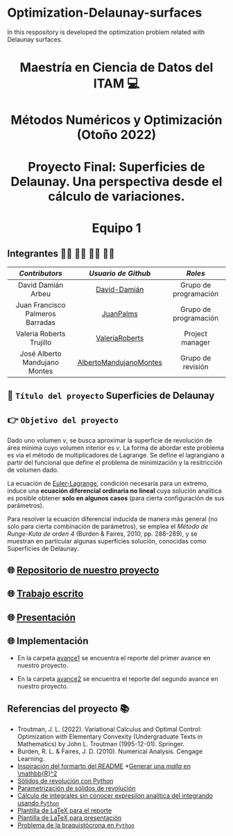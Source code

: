 # Optimization-Delaunay-surfaces
In this respository is developed the optimization problem related with Delaunay surfaces.

<p align = "center">

# <p align = "center"> Maestría en Ciencia de Datos del ITAM :computer:
    
# <p align = "center"> Métodos Numéricos y Optimización (Otoño 2022)    
    
# <p align = "center"> Proyecto Final: Superficies de Delaunay. Una perspectiva desde el cálculo de variaciones.
  
# <p align = "center"> Equipo 1

## Integrantes 👨‍🔬 👨‍🔬 👩‍🔬 👨‍🔬

|     ***Contributors***           |             ***Usuario de Github***                  |  ***Roles***  |                               
|:--------------------------------:|:----------------------------------------------------:|:----------------------:|
|        David Damián Arbeu        |     [David-Damián](https://github.com/David-Damian)  |       Grupo de programación   | 
| Juan Francisco Palmeros Barradas | [JuanPalms](https://github.com/JuanPalms)            |       Grupo de programación   | 
|       Valeria Roberts Trujillo   |  [ValeriaRoberts](https://github.com/ValeriaRoberts) |       Project manager   | 
|  José Alberto Mandujano Montes   | [AlbertoMandujanoMontes](https://github.com/AlbertoMandujanoMontes) |       Grupo de revisión  |

## :rocket: ```Título del proyecto``` Superficies de Delaunay

## 👉 ```Objetivo del proyecto``` 

 Dado uno volumen $v$, se busca aproximar la superficie de revolución de área mínima cuyo volumen interior es $v$. La forma de abordar este problema es vía el método de multiplicadores de Lagrange. Se
define el lagrangiano a partir del funcional que define el problema de minimización y la resitricción de volumen dado. 

La ecuación de [Euler-Lagrange](https://en.wikipedia.org/wiki/Euler%E2%80%93Lagrange_equation#Statement), condición necesaría para un extremo, induce una **ecuación diferencial ordinaria no lineal** cuya solución analítica es posible obtener **solo en algunos casos** (para cierta configuración de sus parámetros). 

Para resolver la ecuación diferencial inducida de manera más general (no solo para cierta combinación de parámetros), se emplea el *Método de Runge-Kuta de orden 4* (Burden & Faires, 2010, pp. 288-289),  y se muestran en particular algunas superficies solución, conocidas como Superficies de Delaunay.

## 🌐 [Repositorio de nuestro proyecto](https://github.com/David-Damian/Optimization-Delaunay-surfaces)

## 🌐 [Trabajo escrito](https://drive.google.com/drive/u/1/folders/1xI_h8CFtNFiVacF_iKLZ7yscHh8LnNec)

## 🌐 [Presentación](https://drive.google.com/drive/u/1/folders/1PFiHOE2EAaN4GCr1xib3-4OOl3eIG-nY)

## 🌐 Implementación


- En la carpeta [avance1](https://github.com/David-Damian/Optimization-Delaunay-surfaces/tree/main/avance1) se encuentra el reporte del primer avance en nuestro proyecto.
 
- En la carpeta [avance2](https://github.com/David-Damian/Optimization-Delaunay-surfaces/tree/main/avance2) se encuentra el reporte del segundo avance en nuestro proyecto.

## Referencias del proyecto :books: 
* Troutman, J. L. (2022). Variational Calculus and Optimal Control: Optimization with Elementary Convexity (Undergraduate Texts in Mathematics) by John L. Troutman (1995-12-01). Springer.
* Burden, R. L. & Faires, J. D. (2010). Numerical Analysis. Cengage Learning.
* [Inspiración del formarto del README](https://github.com/David-Damian/analisis-numerico-computo-cientifico/blob/optimizacion-2021/proyecto_final/proyectos/equipos/equipo_1/README.md)
*[Generar una *malla* en \mathbb{R}^2](https://numpy.org/doc/stable/reference/generated/numpy.meshgrid.html)
* [Sólidos de revolución con Python](https://stackoverflow.com/questions/59402531/how-to-produce-a-revolution-of-a-2d-plot-with-matplotlib-in-python)
* [Parametrización de sólidos de revolución](https://sistemas.fciencias.unam.mx/~erhc/calculo4_20172/superficies_parametricas_2017_a.pdf)
* [Cálculo de integrales sin conocer expresiíon analítica del integrando usando `Python`](https://docs.scipy.org/doc/scipy-0.14.0/reference/generated/scipy.integrate.cumtrapz.html)
* [Plantilla de LaTeX para el reporte](https://www.latextemplates.com/template/legrand-orange-book)
* [Plantilla de LaTeX para presentación](https://www.overleaf.com/latex/templates/jmu-prasentations-vorlage/cjgfjrsxwhfv)
* [Problema de la braquistócrona en `Python`](https://scipython.com/blog/the-brachistochrone-problem/)
